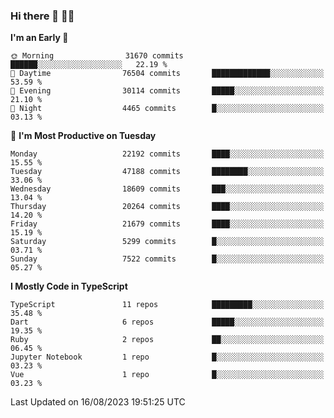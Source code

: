 ### Hi there 👋 🧑‍💻



<!--START_SECTION:waka-->
**I'm an Early 🐤** 

```text
🌞 Morning                31670 commits       ██████░░░░░░░░░░░░░░░░░░░   22.19 % 
🌆 Daytime                76504 commits       █████████████░░░░░░░░░░░░   53.59 % 
🌃 Evening                30114 commits       █████░░░░░░░░░░░░░░░░░░░░   21.10 % 
🌙 Night                  4465 commits        █░░░░░░░░░░░░░░░░░░░░░░░░   03.13 % 
```
📅 **I'm Most Productive on Tuesday** 

```text
Monday                   22192 commits       ████░░░░░░░░░░░░░░░░░░░░░   15.55 % 
Tuesday                  47188 commits       ████████░░░░░░░░░░░░░░░░░   33.06 % 
Wednesday                18609 commits       ███░░░░░░░░░░░░░░░░░░░░░░   13.04 % 
Thursday                 20264 commits       ████░░░░░░░░░░░░░░░░░░░░░   14.20 % 
Friday                   21679 commits       ████░░░░░░░░░░░░░░░░░░░░░   15.19 % 
Saturday                 5299 commits        █░░░░░░░░░░░░░░░░░░░░░░░░   03.71 % 
Sunday                   7522 commits        █░░░░░░░░░░░░░░░░░░░░░░░░   05.27 % 
```


**I Mostly Code in TypeScript** 

```text
TypeScript               11 repos            █████████░░░░░░░░░░░░░░░░   35.48 % 
Dart                     6 repos             █████░░░░░░░░░░░░░░░░░░░░   19.35 % 
Ruby                     2 repos             ██░░░░░░░░░░░░░░░░░░░░░░░   06.45 % 
Jupyter Notebook         1 repo              █░░░░░░░░░░░░░░░░░░░░░░░░   03.23 % 
Vue                      1 repo              █░░░░░░░░░░░░░░░░░░░░░░░░   03.23 % 
```




 Last Updated on 16/08/2023 19:51:25 UTC
<!--END_SECTION:waka-->


